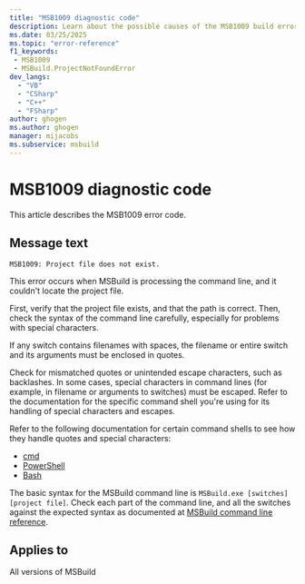 ```yaml
---
title: "MSB1009 diagnostic code"
description: Learn about the possible causes of the MSB1009 build error and get troubleshooting tips.
ms.date: 03/25/2025
ms.topic: "error-reference"
f1_keywords:
 - MSB1009
 - MSBuild.ProjectNotFoundError
dev_langs:
  - "VB"
  - "CSharp"
  - "C++"
  - "FSharp"
author: ghogen
ms.author: ghogen
manager: mijacobs
ms.subservice: msbuild
---
```


# MSB1009 diagnostic code

<!-- :::ErrorDefinitionDescription::: -->
<!-- :::editable-content name="introDescription"::: -->
This article describes the MSB1009 error code.
<!-- :::editable-content-end::: -->

## Message text

`MSB1009: Project file does not exist.`

<!-- :::editable-content name="postOutputDescription"::: -->
<!--
{StrBegin="MSBUILD : error MSB1009: "}UE: This message does not need in-line parameters because the exception takes care of displaying the invalid arg.
      LOCALIZATION: The prefix "MSBUILD : error MSBxxxx:" should not be localized.
-->
This error occurs when MSBuild is processing the command line, and it couldn't locate the project file.

First, verify that the project file exists, and that the path is correct. Then, check the syntax of the command line carefully, especially for problems with special characters.

If any switch contains filenames with spaces, the filename or entire switch and its arguments must be enclosed in quotes.

Check for mismatched quotes or unintended escape characters, such as backlashes. In some cases, special characters in command lines (for example, in filename or arguments to switches) must be escaped. Refer to the documentation for the specific command shell you're using for its handling of special characters and escapes.

Refer to the following documentation for certain command shells to see how they handle quotes and special characters:

- [cmd](/windows-server/administration/windows-commands/cmd)
- [PowerShell](/powershell/module/microsoft.powershell.core/about/about_quoting_rules)
- [Bash](https://www.gnu.org/software/bash/manual/html_node/Quoting.html)

The basic syntax for the MSBuild command line is `MSBuild.exe [switches] [project file]`. Check each part of the command line, and all the switches against the expected syntax as documented at [MSBuild command line reference](../msbuild-command-line-reference.md).
<!-- :::editable-content-end::: -->
<!-- :::ErrorDefinitionDescription-end::: -->

## Applies to

All versions of MSBuild

